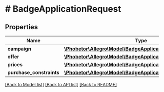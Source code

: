 # # BadgeApplicationRequest

## Properties

Name | Type | Description | Notes
------------ | ------------- | ------------- | -------------
**campaign** | [**\Phobetor\Allegro\Model\BadgeApplicationCampaign**](BadgeApplicationCampaign.md) |  |
**offer** | [**\Phobetor\Allegro\Model\BadgeApplicationOffer**](BadgeApplicationOffer.md) |  |
**prices** | [**\Phobetor\Allegro\Model\BadgeApplicationSubmittedPrices**](BadgeApplicationSubmittedPrices.md) |  | [optional]
**purchase_constraints** | [**\Phobetor\Allegro\Model\BadgeApplicationPurchaseConstraints**](BadgeApplicationPurchaseConstraints.md) |  | [optional]

[[Back to Model list]](../../README.md#models) [[Back to API list]](../../README.md#endpoints) [[Back to README]](../../README.md)
